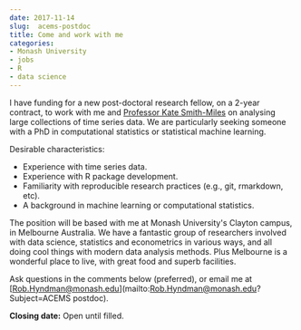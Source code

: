 ```yaml
---
date: 2017-11-14
slug:  acems-postdoc
title: Come and work with me
categories:
- Monash University
- jobs
- R
- data science
---
```


I have funding for a new post-doctoral research fellow, on a 2-year contract, to work with me and [Professor Kate Smith-Miles](http://katesmithmiles.wixsite.com/home) on analysing large collections of time series data. We are particularly seeking someone with a PhD in computational statistics or statistical machine learning.

Desirable characteristics:

 * Experience with time series data.
 * Experience with R package development.
 * Familiarity with reproducible research practices (e.g., git, rmarkdown, etc).
 * A background in machine learning or computational statistics.

The position will be based with me at Monash University's Clayton campus, in Melbourne Australia. We have a fantastic group of researchers involved with data science, statistics and econometrics in various ways, and all doing cool things with modern data analysis methods. Plus Melbourne is a wonderful place to live, with great food and superb facilities.

Ask questions in the comments below (preferred), or email me at [Rob.Hyndman@monash.edu](mailto:Rob.Hyndman@monash.edu?Subject=ACEMS postdoc).

**Closing date:** Open until filled.